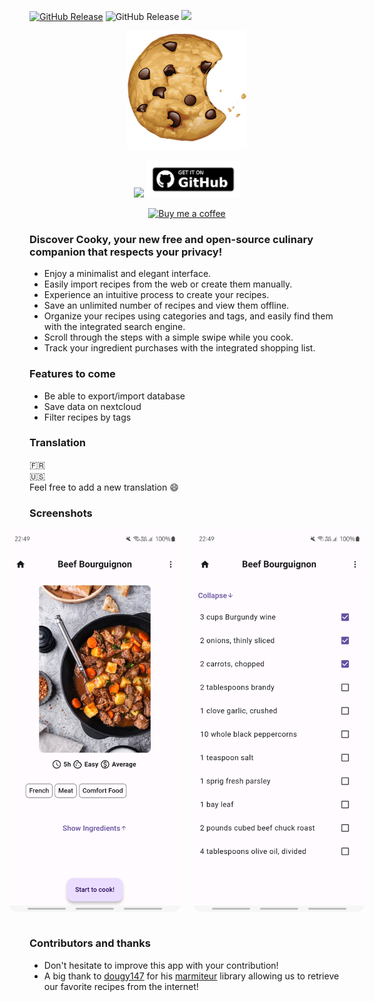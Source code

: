 [![GitHub Release](https://img.shields.io/github/release/AlbanDAVID/cooky-app.svg?logo=github)](https://github.com/AlbanDAVID/cooky-app/releases)
![GitHub Release](https://img.shields.io/f-droid/v/com.albdav.Cooky.svg?logo=F-Droid)
[![](http://flutter-badge.zaynjarvis.com/version/flutter_signin_button)](https://pub.dartlang.org/packages/flutter_signin_button)

<p align="center">
  <img src="https://github.com/AlbanDAVID/cooky-app/blob/main/fastlane/metadata/android/fr-FR/images/icon.png" alt="Banner">
</p>

<div align="center">

[<img src="https://fdroid.gitlab.io/artwork/badge/get-it-on.png" width="150">](https://f-droid.org/fr/)
[<img src="https://github.com/AlbanDAVID/cooky-app/blob/main/graphics_readme/github-get-it-on.png" width="150">](https://github.com/AlbanDAVID/cooky-app/releases)

</div>

<p align="center">
  <a href="https://www.buymeacoffee.com/albdav">
    <img src="https://cdn.buymeacoffee.com/buttons/v2/default-yellow.png" alt="Buy me a coffee" style="width: 100px;">
  </a>
</p>

### Discover Cooky, your new free and open-source culinary companion that respects your privacy!
- Enjoy a minimalist and elegant interface.
- Easily import recipes from the web or create them manually.
- Experience an intuitive process to create your recipes.
- Save an unlimited number of recipes and view them offline.
- Organize your recipes using categories and tags, and easily find them with the integrated search engine.
- Scroll through the steps with a simple swipe while you cook.
- Track your ingredient purchases with the integrated shopping list.

### Features to come 
- Be able to export/import database
- Save data on nextcloud
- Filter recipes by tags

### Translation
:fr: <br>
:us: <br>
Feel free to add a new translation :smile:

### Screenshots
<div style="display: flex; justify-content: center;">
  <img src="https://github.com/AlbanDAVID/cooky-app/blob/main/graphics_readme/screen1.png" alt="screenshot1" style="width:275px; margin-right: 20px;">
  <img src="https://github.com/AlbanDAVID/cooky-app/blob/main/graphics_readme/screen2.png" alt="screenshot2" style="width:275px;">
</div>
<br>

### Contributors and thanks
 - Don't hesitate to improve this app with your contribution!
 - A big thank to [dougy147](https://github.com/dougy147) for his [marmiteur](https://pub.dev/packages/marmiteur/install) library allowing us to retrieve our favorite recipes from the internet!

